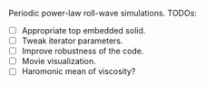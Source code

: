 Periodic power-law roll-wave simulations.
TODOs:
- [ ] Appropriate top embedded solid.
- [ ] Tweak iterator parameters.
- [ ] Improve robustness of the code.
- [ ] Movie visualization.
- [ ] Haromonic mean of viscosity?
